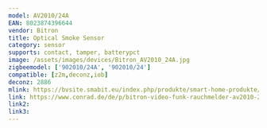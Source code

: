 ```yaml
---
model: AV2010/24A
EAN: 8023874396644
vendor: Bitron
title: Optical Smoke Sensor
category: sensor
supports: contact, tamper, batterypct
image: /assets/images/devices/Bitron_AV2010_24A.jpg
zigbeemodel: ['902010/24A', '902010/24']
compatible: [z2m,deconz,iob]
deconz: 2886
mlink: https://bvsite.smabit.eu/index.php/produkte/smart-home-produkte/optischer-rauchmelder/
link: https://www.conrad.de/de/p/bitron-video-funk-rauchmelder-av2010-24a-902010-24a-1507095.html
link2: 
link3: 
---
```

